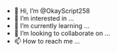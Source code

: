 - 👋 Hi, I’m @OkayScript258
- 👀 I’m interested in ...
- 🌱 I’m currently learning ...
- 💞️ I’m looking to collaborate on ...
- 📫 How to reach me ...

<!---
OkayScript258/OkayScript258 is a ✨ special ✨ repository because its `README.md` (this file) appears on your GitHub profile.
You can click the Preview link to take a look at your chang
